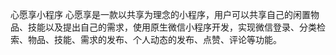 心愿享小程序
心愿享是一款以共享为理念的小程序，用户可以共享自己的闲置物品、技能以及提出自己的需求，使用原生微信小程序开发，实现微信登录、分类检索、物品、技能、需求的发布、个人动态的发布、点赞、评论等功能。
